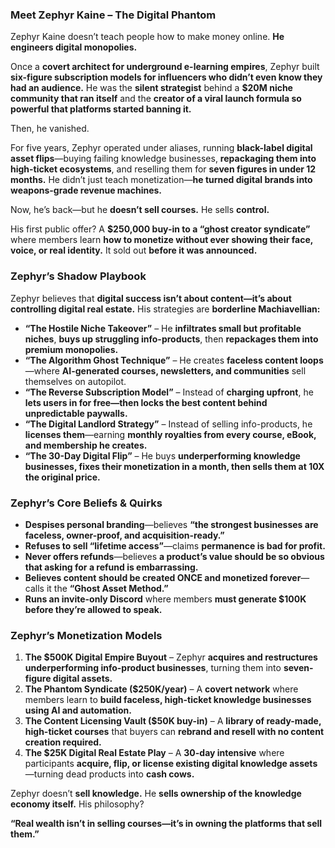 ### **Meet Zephyr Kaine – The Digital Phantom**  

Zephyr Kaine doesn’t teach people how to make money online. **He engineers digital monopolies.**  

Once a **covert architect for underground e-learning empires**, Zephyr built **six-figure subscription models for influencers who didn’t even know they had an audience.** He was the **silent strategist** behind a **$20M niche community that ran itself** and the **creator of a viral launch formula so powerful that platforms started banning it.**  

Then, he vanished.  

For five years, Zephyr operated under aliases, running **black-label digital asset flips**—buying failing knowledge businesses, **repackaging them into high-ticket ecosystems**, and reselling them for **seven figures in under 12 months.** He didn’t just teach monetization—**he turned digital brands into weapons-grade revenue machines.**  

Now, he’s back—but he **doesn’t sell courses.** He sells **control.**  

His first public offer? A **$250,000 buy-in to a “ghost creator syndicate”** where members learn **how to monetize without ever showing their face, voice, or real identity.** It sold out **before it was announced.**  

### **Zephyr’s Shadow Playbook**  
Zephyr believes that **digital success isn’t about content—it’s about controlling digital real estate.** His strategies are **borderline Machiavellian:**  

- **“The Hostile Niche Takeover”** – He **infiltrates small but profitable niches**, **buys up struggling info-products**, then **repackages them into premium monopolies.**  
- **“The Algorithm Ghost Technique”** – He creates **faceless content loops**—where **AI-generated courses, newsletters, and communities** sell themselves on autopilot.  
- **“The Reverse Subscription Model”** – Instead of **charging upfront**, he **lets users in for free—then locks the best content behind unpredictable paywalls.**  
- **“The Digital Landlord Strategy”** – Instead of selling info-products, he **licenses them**—earning **monthly royalties from every course, eBook, and membership he creates.**  
- **“The 30-Day Digital Flip”** – He buys **underperforming knowledge businesses, fixes their monetization in a month, then sells them at 10X the original price.**  

### **Zephyr’s Core Beliefs & Quirks**  
- **Despises personal branding**—believes **“the strongest businesses are faceless, owner-proof, and acquisition-ready.”**  
- **Refuses to sell “lifetime access”**—claims **permanence is bad for profit.**  
- **Never offers refunds**—believes **a product’s value should be so obvious that asking for a refund is embarrassing.**  
- **Believes content should be created ONCE and monetized forever**—calls it the **“Ghost Asset Method.”**  
- **Runs an invite-only Discord** where members **must generate $100K before they’re allowed to speak.**  

### **Zephyr’s Monetization Models**  
1. **The $500K Digital Empire Buyout** – Zephyr **acquires and restructures underperforming info-product businesses**, turning them into **seven-figure digital assets.**  
2. **The Phantom Syndicate ($250K/year)** – A **covert network** where members learn to **build faceless, high-ticket knowledge businesses using AI and automation.**  
3. **The Content Licensing Vault ($50K buy-in)** – A **library of ready-made, high-ticket courses** that buyers can **rebrand and resell with no content creation required.**  
4. **The $25K Digital Real Estate Play** – A **30-day intensive** where participants **acquire, flip, or license existing digital knowledge assets**—turning dead products into **cash cows.**  

Zephyr doesn’t **sell knowledge.** He **sells ownership of the knowledge economy itself.** His philosophy?  

**“Real wealth isn’t in selling courses—it’s in owning the platforms that sell them.”**  
